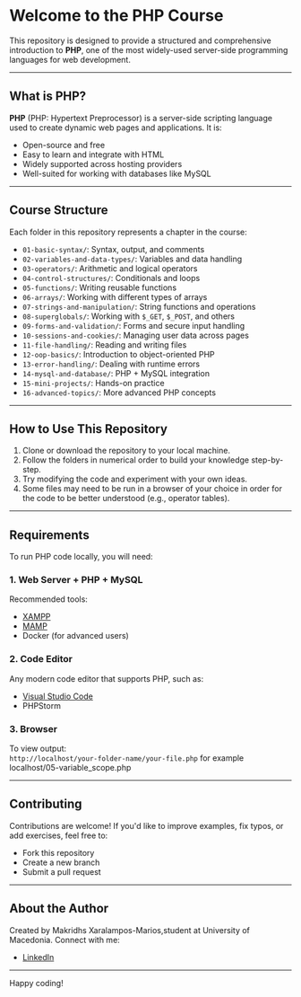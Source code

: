 # Welcome to the PHP Course

This repository is designed to provide a structured and comprehensive introduction to **PHP**, one of the most widely-used server-side programming languages for web development.

---

## What is PHP?

**PHP** (PHP: Hypertext Preprocessor) is a server-side scripting language used to create dynamic web pages and applications. It is:
- Open-source and free
- Easy to learn and integrate with HTML
- Widely supported across hosting providers
- Well-suited for working with databases like MySQL

---

## Course Structure

Each folder in this repository represents a chapter in the course:

- `01-basic-syntax/`: Syntax, output, and comments
- `02-variables-and-data-types/`: Variables and data handling
- `03-operators/`: Arithmetic and logical operators
- `04-control-structures/`: Conditionals and loops
- `05-functions/`: Writing reusable functions
- `06-arrays/`: Working with different types of arrays
- `07-strings-and-manipulation/`: String functions and operations
- `08-superglobals/`: Working with `$_GET`, `$_POST`, and others
- `09-forms-and-validation/`: Forms and secure input handling
- `10-sessions-and-cookies/`: Managing user data across pages
- `11-file-handling/`: Reading and writing files
- `12-oop-basics/`: Introduction to object-oriented PHP
- `13-error-handling/`: Dealing with runtime errors
- `14-mysql-and-database/`: PHP + MySQL integration
- `15-mini-projects/`: Hands-on practice
- `16-advanced-topics/`: More advanced PHP concepts

---

## How to Use This Repository

1. Clone or download the repository to your local machine.
2. Follow the folders in numerical order to build your knowledge step-by-step.
4. Try modifying the code and experiment with your own ideas.
5. Some files may need to be run in a browser of your choice in order for the code to be better understood (e.g., operator tables).

---

## Requirements

To run PHP code locally, you will need:

### 1. Web Server + PHP + MySQL

Recommended tools:
- [XAMPP](https://www.apachefriends.org/index.html)
- [MAMP](https://www.mamp.info/en/)
- Docker (for advanced users)

### 2. Code Editor

Any modern code editor that supports PHP, such as:
- [Visual Studio Code](https://code.visualstudio.com/)
- PHPStorm

### 3. Browser

To view output:  
`http://localhost/your-folder-name/your-file.php`
for example localhost/05-variable_scope.php

---

## Contributing

Contributions are welcome! If you'd like to improve examples, fix typos, or add exercises, feel free to:
- Fork this repository
- Create a new branch
- Submit a pull request

---

## About the Author

Created by Makridhs Xaralampos-Marios,student at University of Macedonia.
Connect with me:

- [LinkedIn](https://www.linkedin.com/in/xaralampos-makridhs-5157b8332/)



---

Happy coding!
